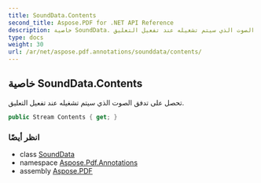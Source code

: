 ```yaml
---
title: SoundData.Contents
second_title: Aspose.PDF for .NET API Reference
description: خاصية SoundData. تحصل على تدفق الصوت الذي سيتم تشغيله عند تفعيل التعليق
type: docs
weight: 30
url: /ar/net/aspose.pdf.annotations/sounddata/contents/
---
```

## خاصية SoundData.Contents

تحصل على تدفق الصوت الذي سيتم تشغيله عند تفعيل التعليق.

```csharp
public Stream Contents { get; }
```

### انظر أيضًا

* class [SoundData](../)
* namespace [Aspose.Pdf.Annotations](../../../aspose.pdf.annotations/)
* assembly [Aspose.PDF](../../../)